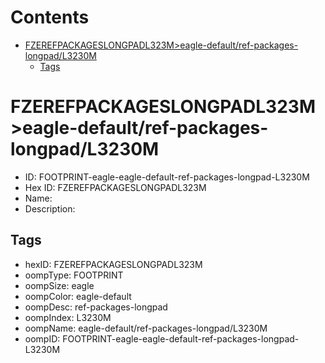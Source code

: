 



Contents
========

* [FZEREFPACKAGESLONGPADL323M>eagle-default/ref-packages-longpad/L3230M](#fzerefpackageslongpadl323meagle-defaultref-packages-longpadl3230m)
	* [Tags](#tags)

# FZEREFPACKAGESLONGPADL323M>eagle-default/ref-packages-longpad/L3230M

- ID: FOOTPRINT-eagle-eagle-default-ref-packages-longpad-L3230M
- Hex ID: FZEREFPACKAGESLONGPADL323M
- Name: 
- Description: 

## Tags

- hexID: FZEREFPACKAGESLONGPADL323M
- oompType: FOOTPRINT
- oompSize: eagle
- oompColor: eagle-default
- oompDesc: ref-packages-longpad
- oompIndex: L3230M
- oompName: eagle-default/ref-packages-longpad/L3230M
- oompID: FOOTPRINT-eagle-eagle-default-ref-packages-longpad-L3230M
